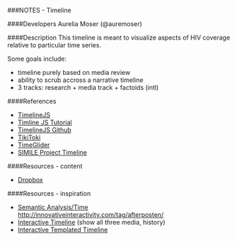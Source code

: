 ###NOTES - Timeline

####Developers
Aurelia Moser (@auremoser)

####Description
This timeline is meant to visualize aspects of HIV coverage relative to particular time series. 

Some goals include:
* timeline purely based on media review
* ability to scrub accross a narrative timeline
* 3 tracks: research + media track + factoids (intl)

####References
* [TimelineJS](http://timeline.knightlab.com/)
* [Timline JS Tutorial](http://www.innovation-series.com/2013/03/22/using-timelinejs-and-googledoc-spreadsheet-to-create-timelines/)
* [TimelineJS Github](https://github.com/NUKnightLab/TimelineJS)
* [TikiToki](http://www.tiki-toki.com/)
* [TimeGlider](http://www.timeglider.com/)
* [SIMILE Project Timeline](http://www.simile-widgets.org/timeline/)

####Resources - content
* [Dropbox](https://www.dropbox.com/sh/c2h7mwkhdbevs59/Ym_XKrhrMm/Timeline)

####Resources - inspiration
* [Semantic Analysis/Time](http://www.aftenposten.no/spesial/cablegate/)
<http://innovativeinteractivity.com/tag/afterposten/>
* [Interactive Timeline](http://www.tiki-toki.com/timeline/entry/137152/Tower-of-London-3D/)
(show all three media, history)
* [Interactive Templated Timeline](http://timeline.knightlab.com/)